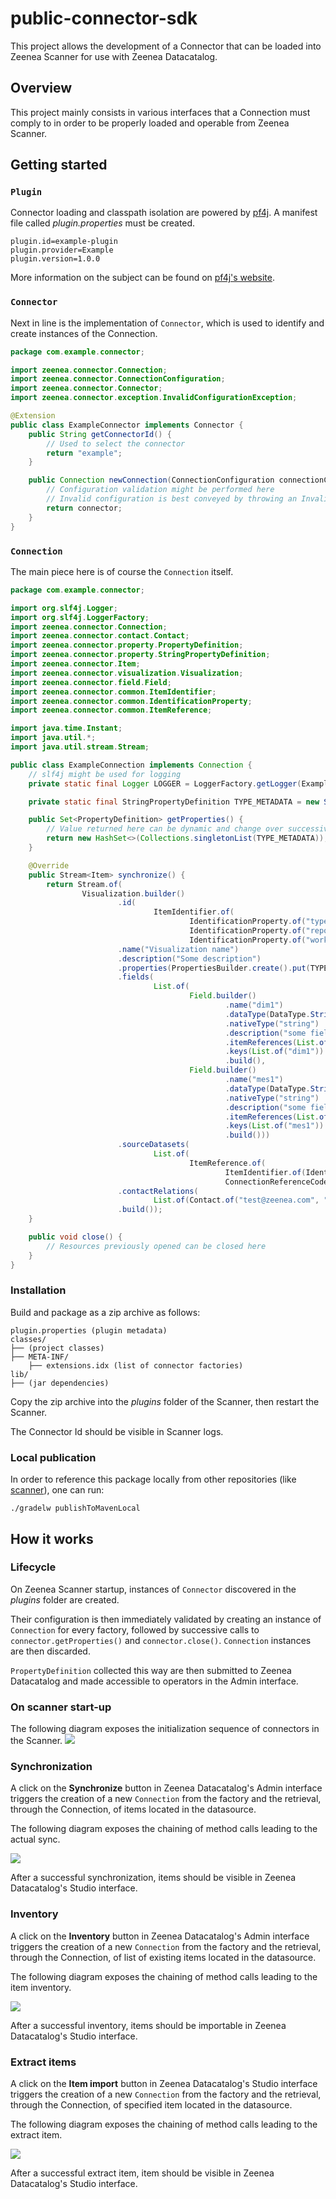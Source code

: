 # public-connector-sdk

This project allows the development of a Connector that can be loaded into Zeenea Scanner for use with Zeenea
Datacatalog.

## Overview

This project mainly consists in various interfaces that a Connection must comply to in order to be properly loaded and
operable from Zeenea Scanner.

## Getting started

### `Plugin`

Connector loading and classpath isolation are powered by [pf4j](https://pf4j.org/).
A manifest file called *plugin.properties* must be created.

```
plugin.id=example-plugin
plugin.provider=Example
plugin.version=1.0.0
``` 

More information on the subject can be found on [pf4j's website](https://pf4j.org/doc/getting-started.html).

### `Connector`

Next in line is the implementation of `Connector`, which is used to identify and create instances of the
Connection.

```java
package com.example.connector;

import zeenea.connector.Connection;
import zeenea.connector.ConnectionConfiguration;
import zeenea.connector.Connector;
import zeenea.connector.exception.InvalidConfigurationException;

@Extension
public class ExampleConnector implements Connector {
    public String getConnectorId() {
        // Used to select the connector
        return "example";
    }

    public Connection newConnection(ConnectionConfiguration connectionConfiguration) throws InvalidConfigurationException {
        // Configuration validation might be performed here
        // Invalid configuration is best conveyed by throwing an InvalidConfigurationException
        return connector;
    }
}
```

### `Connection`

The main piece here is of course the `Connection` itself.

```java
package com.example.connector;

import org.slf4j.Logger;
import org.slf4j.LoggerFactory;
import zeenea.connector.Connection;
import zeenea.connector.contact.Contact;
import zeenea.connector.property.PropertyDefinition;
import zeenea.connector.property.StringPropertyDefinition;
import zeenea.connector.Item;
import zeenea.connector.visualization.Visualization;
import zeenea.connector.field.Field;
import zeenea.connector.common.ItemIdentifier;
import zeenea.connector.common.IdentificationProperty;
import zeenea.connector.common.ItemReference;

import java.time.Instant;
import java.util.*;
import java.util.stream.Stream;

public class ExampleConnection implements Connection {
    // slf4j might be used for logging
    private static final Logger LOGGER = LoggerFactory.getLogger(ExampleConnection.class);

    private static final StringPropertyDefinition TYPE_METADATA = new StringPropertyDefinition("Type");

    public Set<PropertyDefinition> getProperties() {
        // Value returned here can be dynamic and change over successive calls
        return new HashSet<>(Collections.singletonList(TYPE_METADATA));
    }

    @Override
    public Stream<Item> synchronize() {
        return Stream.of(
                Visualization.builder()
                        .id(
                                ItemIdentifier.of(
                                        IdentificationProperty.of("type", "visualization"),
                                        IdentificationProperty.of("report_id", "1234"),
                                        IdentificationProperty.of("workspace_id", "4321")))
                        .name("Visualization name")
                        .description("Some description")
                        .properties(PropertiesBuilder.create().put(TYPE_METADATA, "some type").build())
                        .fields(
                                List.of(
                                        Field.builder()
                                                .name("dim1")
                                                .dataType(DataType.String)
                                                .nativeType("string")
                                                .description("some field description")
                                                .itemReferences(List.of())
                                                .keys(List.of("dim1"))
                                                .build(),
                                        Field.builder()
                                                .name("mes1")
                                                .dataType(DataType.String)
                                                .nativeType("string")
                                                .description("some field description")
                                                .itemReferences(List.of())
                                                .keys(List.of("mes1"))
                                                .build()))
                        .sourceDatasets(
                                List.of(
                                        ItemReference.of(
                                                ItemIdentifier.of(IdentificationProperty.of("id", "dataset2")),
                                                ConnectionReferenceCode.of("reference"))))
                        .contactRelations(
                                List.of(Contact.of("test@zeenea.com", "Some name", "0600000000", "Owner")))
                        .build());
    }

    public void close() {
        // Resources previously opened can be closed here
    }
}
```

### Installation

Build and package as a zip archive as follows:

```
plugin.properties (plugin metadata)
classes/
├── (project classes)
├── META-INF/
    ├── extensions.idx (list of connector factories)
lib/
├── (jar dependencies)
```

Copy the zip archive into the *plugins* folder of the Scanner, then restart the Scanner.

The Connector Id should be visible in Scanner logs.

### Local publication

In order to reference this package locally from other repositories (like [scanner][scanner]), one can run:

```shell
./gradelw publishToMavenLocal
```

## How it works

### Lifecycle

On Zeenea Scanner startup, instances of `Connector` discovered in the *plugins* folder are created.

Their configuration is then immediately validated by creating an instance of `Connection` for every factory, followed by
successive calls to `connector.getProperties()` and `connector.close()`. `Connection` instances are then discarded.

`PropertyDefinition` collected this way are then submitted to Zeenea Datacatalog and made accessible to operators in the
Admin interface.

### On scanner start-up

The following diagram exposes the initialization sequence of connectors in the Scanner.
![](src/main/resources/doc-files/scanner-initialization-sequence-diagram.png)

### Synchronization

A click on the **Synchronize** button in Zeenea Datacatalog's Admin interface triggers the creation of a
new `Connection`
from the factory and the retrieval, through the Connection, of items located in the datasource.

The following diagram exposes the chaining of method calls leading to the actual sync.

![](src/main/resources/doc-files/synchronize-connection-sequence-diagram.png)

After a successful synchronization, items should be visible in Zeenea Datacatalog's Studio interface.

### Inventory

A click on the **Inventory** button in Zeenea Datacatalog's Admin interface triggers the creation of a new `Connection`
from the factory and the retrieval, through the Connection, of list of existing items located in the datasource.

The following diagram exposes the chaining of method calls leading to the item inventory.

![](src/main/resources/doc-files/inventory-connection-sequence-diagram.png)

After a successful inventory, items should be importable in Zeenea Datacatalog's Studio interface.

### Extract items

A click on the **Item import** button in Zeenea Datacatalog's Studio interface triggers the creation of a
new `Connection` from the factory and the retrieval, through the Connection, of specified item located in the
datasource.

The following diagram exposes the chaining of method calls leading to the extract item.

![](src/main/resources/doc-files/extract-items-connection-sequence-diagram.png)

After a successful extract item, item should be visible in Zeenea Datacatalog's Studio interface.

[scanner]: https://github.com/zeenea/scanner
